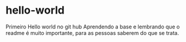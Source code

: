 # hello-world
Primeiro Hello world no git hub
Aprendendo a base e lembrando que o readme é muito importante, para as pessoas saberem do que se trata.
